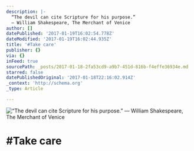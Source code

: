 ```yaml
---
description: |-
  “The devil can cite Scripture for his purpose.” 
  ― William Shakespeare, The Merchant of Venice
author: []
datePublished: '2017-01-19T16:02:54.778Z'
dateModified: '2017-01-19T16:02:44.935Z'
title: '#Take care'
publisher: {}
via: {}
inFeed: true
sourcePath: _posts/2017-01-18-2fa53cd9-a9b7-451d-816b-f4effe36934e.md
starred: false
datePublishedOriginal: '2017-01-18T22:16:02.914Z'
_context: 'http://schema.org'
_type: Article

---
```

![“The devil can cite Scripture for his purpose.” 
― William Shakespeare, The Merchant of Venice](https://the-grid-user-content.s3-us-west-2.amazonaws.com/f5eb6f1e-2204-4e8a-bba0-d984851aa5bb.jpg)

# \#Take care